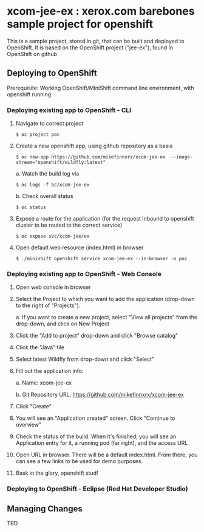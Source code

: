 # xcom-jee-ex : xerox.com barebones sample project for openshift

This is a sample project, stored in git, that can be built and deployed to OpenShift. It is based on the OpenShift project ("jee-ex"), found in OpenShift on github


## Deploying to OpenShift

Prerequisite: Working OpenShift/MiniShift command line environment, with openshift running

### Deploying existing app to OpenShift - CLI


1. Navigate to correct project

   `$ oc project poc`
2. Create a new openshift app, using github repository as a basis

   `$ oc new-app https://github.com/mikefinnxrx/xcom-jee-ex  --image-stream="openshift/wildfly:latest" `
   
   a. Watch the build log via
   
   `$ oc logs -f bc/xcom-jee-ex`
   
   b. Check overall status
   
   `$ oc status`

3. Expose a route for the application (for the request inbound to openshift cluster to be routed to the correct service)

   `$ oc expose svc/xcom-jee/ex`
   
4. Open default web resource (index.html) in browser

   `$ ./minishift openshift service xcom-jee-ex --in-browser -n poc`
   
   
### Deploying existing app to OpenShift - Web Console

1. Open web console in browser

2. Select the Project to which you want to add the application (drop-down to the right of "Projects").

   a. If you want to create a new project, select "View all projects" from the drop-down, and click on New Project
   
3. Click the "Add to project" drop-down and click "Browse catalog"

4. Click the "Java" tile

5. Select latest Wildfly from drop-down and click "Select"

6. Fill out the application info:

   a. Name: xcom-jee-ex
   
   b. Git Repository URL: https://github.com/mikefinnxrx/xcom-jee-ex

7. Click "Create"

8. You will see an "Application created" screen. Click "Continue to overview"

9. Check the status of the build. When it's finished, you will see an Application entry for it, a running pod (far right), and the access URL

10. Open URL in browser. There will be a default index.html. From there, you can see a few links to be used for demo purposes.

11. Bask in the glory, openshift stud!

### Deploying to OpenShift - Eclipse (Red Hat Developer Studio)


## Managing Changes
TBD